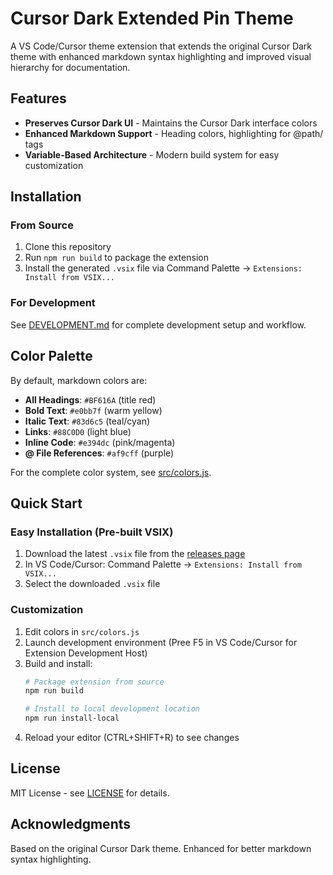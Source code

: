 # Cursor Dark Extended Pin Theme

A VS Code/Cursor theme extension that extends the original Cursor Dark theme with enhanced markdown syntax highlighting and improved visual hierarchy for documentation.

## Features

- **Preserves Cursor Dark UI** - Maintains the Cursor Dark interface colors
- **Enhanced Markdown Support** - Heading colors, highlighting for @path/ tags
- **Variable-Based Architecture** - Modern build system for easy customization

## Installation

### From Source
1. Clone this repository
2. Run `npm run build` to package the extension
3. Install the generated `.vsix` file via Command Palette → `Extensions: Install from VSIX...`

### For Development
See [DEVELOPMENT.md](DEVELOPMENT.md) for complete development setup and workflow.

## Color Palette

By default, markdown colors are:

- **All Headings**: `#BF616A` (title red)
- **Bold Text**: `#e0bb7f` (warm yellow)
- **Italic Text**: `#83d6c5` (teal/cyan)
- **Links**: `#88C0D0` (light blue)
- **Inline Code**: `#e394dc` (pink/magenta)
- **@ File References**: `#af9cff` (purple)

For the complete color system, see [src/colors.js](src/colors.js).

## Quick Start

### Easy Installation (Pre-built VSIX)
1. Download the latest `.vsix` file from the [releases page](https://github.com/PinW/cursor-dark-extended-pin/releases)
2. In VS Code/Cursor: Command Palette → `Extensions: Install from VSIX...`
3. Select the downloaded `.vsix` file

### Customization
1. Edit colors in `src/colors.js`
2. Launch development environment (Pree F5 in VS Code/Cursor for Extension Development Host)
3. Build and install:
   ```bash
   # Package extension from source
   npm run build

   # Install to local development location
   npm run install-local
   ```
4. Reload your editor (CTRL+SHIFT+R) to see changes

## License

MIT License - see [LICENSE](LICENSE) for details.

## Acknowledgments

Based on the original Cursor Dark theme. Enhanced for better markdown syntax highlighting.
